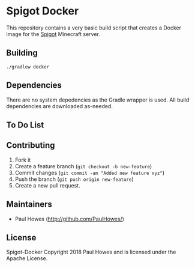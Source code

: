 # Spigot Docker

This repository contains a very basic build script that creates a Docker image
for the [Spigot](https://www.spigotmc.org/) Minecraft server.

## Building

    ./gradlew docker

## Dependencies

There are no system depedencies as the Gradle wrapper is used. All build
dependencies are downloaded as-needed.

## To Do List

## Contributing

1. Fork it
2. Create a feature branch (`git checkout -b new-feature`)
3. Commit changes (`git commit -am "Added new feature xyz"`)
4. Push the branch (`git push origin new-feature`)
5. Create a new pull request.

## Maintainers

* Paul Howes (http://github.com/PaulHowes/)

## License

Spigot-Docker Copyright 2018 Paul Howes and is licensed under the Apache License.
